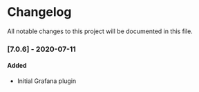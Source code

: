 # Changelog
All notable changes to this project will be documented in this file.

### [7.0.6] - 2020-07-11
#### Added
- Initial Grafana plugin